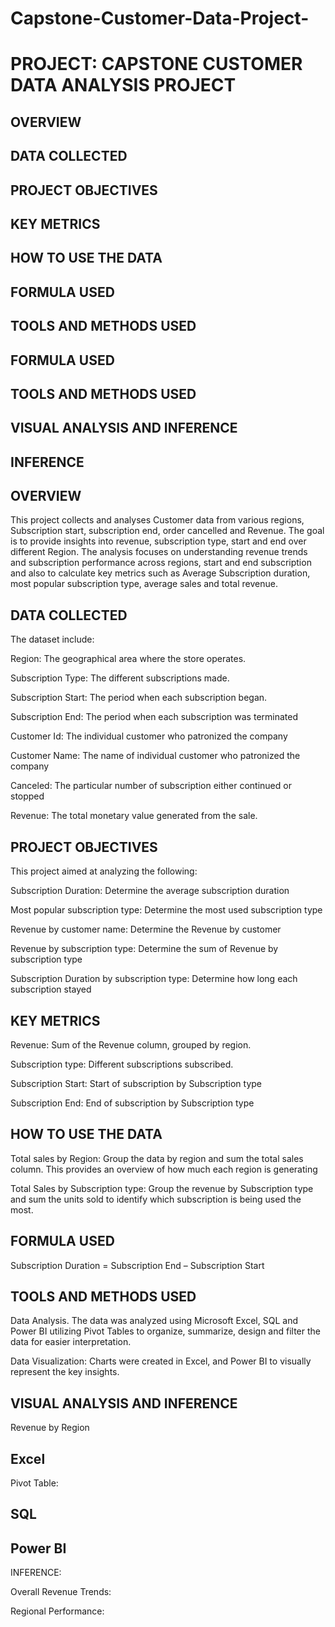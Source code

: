 # Capstone-Customer-Data-Project-

# PROJECT: CAPSTONE CUSTOMER DATA ANALYSIS PROJECT

## OVERVIEW
## DATA COLLECTED
## PROJECT OBJECTIVES
## KEY METRICS
## HOW TO USE THE DATA
## FORMULA USED
## TOOLS AND METHODS USED
## FORMULA USED
## TOOLS AND METHODS USED
## VISUAL ANALYSIS AND INFERENCE
## INFERENCE


## OVERVIEW

This project collects and analyses Customer data from various regions, Subscription start,  subscription end, order cancelled and Revenue. The goal is to provide insights into revenue, subscription type, start and end over different Region. The analysis focuses on understanding revenue trends and subscription performance across regions, start and end subscription and also to calculate key metrics such as Average Subscription duration, most popular subscription type, average sales and total revenue.

## DATA COLLECTED

The dataset include:

Region: The geographical area where the store operates.

Subscription Type: The different subscriptions made.

Subscription Start: The period when each subscription began.

Subscription End: The period when each subscription was terminated

Customer Id: The individual customer who patronized the company

Customer Name: The name of individual customer who patronized the company

Canceled: The particular number of subscription either continued or stopped

Revenue: The total monetary value generated from the sale.

## PROJECT OBJECTIVES

This project aimed at analyzing the following:

Subscription Duration: Determine the average subscription duration

Most popular subscription type: Determine the most used subscription type

Revenue by customer name: Determine the Revenue by customer

Revenue by subscription type: Determine the sum of Revenue by subscription type

Subscription Duration by subscription type: Determine how long each subscription stayed

## KEY METRICS

Revenue: Sum of the Revenue column, grouped by region.

Subscription type: Different subscriptions subscribed.

Subscription Start: Start of subscription by Subscription type

Subscription End: End of subscription by Subscription type

## HOW TO USE THE DATA

Total sales by Region: Group the data by region and sum the total sales column. This provides an overview of how much each region is generating

Total Sales by Subscription type: Group the revenue by Subscription type and sum the units sold to identify which subscription is being used the most.

## FORMULA USED

Subscription Duration = Subscription End – Subscription Start

## TOOLS AND METHODS USED

Data Analysis. The data was analyzed using Microsoft Excel, SQL and Power BI utilizing Pivot Tables to organize, summarize, design and filter the data for easier interpretation.

Data Visualization: Charts were created in Excel, and Power BI to visually represent the key insights.

## VISUAL ANALYSIS AND INFERENCE

Revenue by Region
 ## Excel
 Pivot Table:


## SQL


## Power BI

INFERENCE:

Overall Revenue Trends:



Regional Performance:


